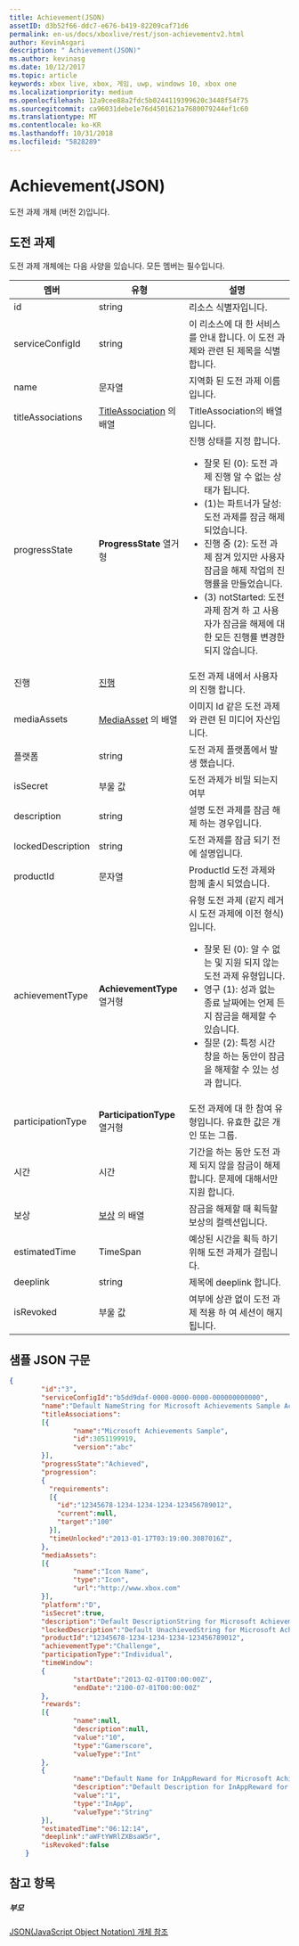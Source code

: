 ```yaml
---
title: Achievement(JSON)
assetID: d3b52f66-ddc7-e676-b419-82209caf71d6
permalink: en-us/docs/xboxlive/rest/json-achievementv2.html
author: KevinAsgari
description: " Achievement(JSON)"
ms.author: kevinasg
ms.date: 10/12/2017
ms.topic: article
keywords: xbox live, xbox, 게임, uwp, windows 10, xbox one
ms.localizationpriority: medium
ms.openlocfilehash: 12a9cee88a2fdc5b0244119399620c3448f54f75
ms.sourcegitcommit: ca96031debe1e76d4501621a7680079244ef1c60
ms.translationtype: MT
ms.contentlocale: ko-KR
ms.lasthandoff: 10/31/2018
ms.locfileid: "5828289"
---
```

# <a name="achievement-json"></a>Achievement(JSON)
도전 과제 개체 (버전 2)입니다.
<a id="ID4EN"></a>


## <a name="achievement"></a>도전 과제

도전 과제 개체에는 다음 사양을 있습니다. 모든 멤버는 필수입니다.

| 멤버| 유형| 설명|
| --- | --- | --- |
| id| string| 리소스 식별자입니다.|
| serviceConfigId| string| 이 리소스에 대 한 서비스를 안내 합니다. 이 도전 과제와 관련 된 제목을 식별 합니다. |
| name| 문자열| 지역화 된 도전 과제 이름입니다.|
| titleAssociations| [TitleAssociation](json-titleassociation.md) 의 배열| TitleAssociation의 배열입니다.|
| progressState| **ProgressState** 열거형| 진행 상태를 지정 합니다. <ul><li>잘못 된 (0): 도전 과제 진행 알 수 없는 상태가 됩니다.</li><li>(1)는 파트너가 달성: 도전 과제를 잠금 해제 되었습니다.</li><li>진행 중 (2): 도전 과제 잠겨 있지만 사용자 잠금을 해제 작업의 진행률을 만들었습니다.</li><li>(3) notStarted: 도전 과제 잠겨 하 고 사용자가 잠금을 해제에 대 한 모든 진행률 변경한 되지 않습니다.</li></ul> | 
| 진행| [진행](json-progression.md)| 도전 과제 내에서 사용자의 진행 합니다.|
| mediaAssets| [MediaAsset](json-mediaasset.md) 의 배열| 이미지 Id 같은 도전 과제와 관련 된 미디어 자산입니다. |
| 플랫폼| string| 도전 과제 플랫폼에서 발생 했습니다.|
| isSecret| 부울 값| 도전 과제가 비밀 되는지 여부|
| description| string| 설명 도전 과제를 잠금 해제 하는 경우입니다.|
| lockedDescription| string| 도전 과제를 잠금 되기 전에 설명입니다.|
| productId| 문자열| ProductId 도전 과제와 함께 출시 되었습니다.|
| achievementType| **AchievementType** 열거형| 유형 도전 과제 (같지 레거시 도전 과제에 이전 형식)입니다. <ul><li>잘못 된 (0): 알 수 없는 및 지원 되지 않는 도전 과제 유형입니다.</li><li>영구 (1): 성과 없는 종료 날짜에는 언제 든 지 잠금을 해제할 수 있습니다.</li><li>질문 (2): 특정 시간 창을 하는 동안이 잠금을 해제할 수 있는 성과 합니다.</li></ul> |
| participationType| **ParticipationType** 열거형| 도전 과제에 대 한 참여 유형입니다. 유효한 값은 개인 또는 그룹.|
| 시간| 시간| 기간을 하는 동안 도전 과제 되지 않을 잠금이 해제 합니다. 문제에 대해서만 지원 합니다.|
| 보상| [보상](json-reward.md) 의 배열| 잠금을 해제할 때 획득할 보상의 컬렉션입니다.|
| estimatedTime| TimeSpan| 예상된 시간을 획득 하기 위해 도전 과제가 걸립니다.|
| deeplink| string| 제목에 deeplink 합니다.|
| isRevoked| 부울 값| 여부에 상관 없이 도전 과제 적용 하 여 세션이 해지 됩니다.|

<a id="ID4EIAAC"></a>


## <a name="sample-json-syntax"></a>샘플 JSON 구문


```json
{
        "id":"3",
        "serviceConfigId":"b5dd9daf-0000-0000-0000-000000000000",
        "name":"Default NameString for Microsoft Achievements Sample Achievement 3",
        "titleAssociations":
        [{
                "name":"Microsoft Achievements Sample",
                "id":3051199919,
                "version":"abc"
        }],
        "progressState":"Achieved",
        "progression":
        {
          "requirements":
          [{
            "id":"12345678-1234-1234-1234-123456789012",
            "current":null,
            "target":"100"
          }],
          "timeUnlocked":"2013-01-17T03:19:00.3087016Z",
        },
        "mediaAssets":
        [{
                "name":"Icon Name",
                "type":"Icon",
                "url":"http://www.xbox.com"
        }],
        "platform":"D",
        "isSecret":true,
        "description":"Default DescriptionString for Microsoft Achievements Sample Achievement 3",
        "lockedDescription":"Default UnachievedString for Microsoft Achievements Sample Achievement 3",
        "productId":"12345678-1234-1234-1234-123456789012",
        "achievementType":"Challenge",
        "participationType":"Individual",
        "timeWindow":
        {
                "startDate":"2013-02-01T00:00:00Z",
                "endDate":"2100-07-01T00:00:00Z"
        },
        "rewards":
        [{
                "name":null,
                "description":null,
                "value":"10",
                "type":"Gamerscore",
                "valueType":"Int"
        },
        {
                "name":"Default Name for InAppReward for Microsoft Achievements Sample Achievement 3",
                "description":"Default Description for InAppReward for Microsoft Achievements Sample Achievement 3",
                "value":"1",
                "type":"InApp",
                "valueType":"String"
        }],
        "estimatedTime":"06:12:14",
        "deeplink":"aWFtYWRlZXBsaW5r",
        "isRevoked":false
    }

```


<a id="ID4ERAAC"></a>


## <a name="see-also"></a>참고 항목

<a id="ID4ETAAC"></a>


##### <a name="parent"></a>부모

[JSON(JavaScript Object Notation) 개체 참조](atoc-xboxlivews-reference-json.md)
